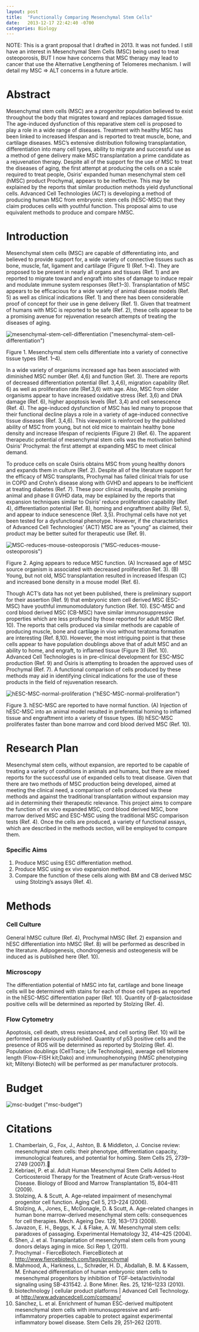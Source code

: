 ```yaml
---
layout: post
title:  "Functionally Comparing Mesenchymal Stem Cells"
date:   2013-12-17 22:42:40 -0700
categories: Biology
---
```


NOTE: This is a grant proposal that I drafted in 2013. It was not funded. I still have an interest in Mesenchymal Stem Cells (MSC) being used to treat osteoporosis, BUT I now have concerns that MSC therapy may lead to cancer that use the Alternative Lengthening of Telomeres mechanism. I will detail my MSC => ALT concerns in a future article.

# Abstract
Mesenchymal stem cells (MSC) are a progenitor population believed to exist throughout the body that migrates toward and replaces damaged tissue.  The age-induced dysfunction of this reparative stem cell is proposed to play a role in a wide range of diseases.  Treatment with healthy MSC has been linked to increased lifespan and is reported to treat muscle, bone, and cartilage diseases.  MSC’s extensive distribution following transplantation, differentiation into many cell types, ability to migrate and successful use as a method of gene delivery make MSC transplantation a prime candidate as a rejuvenation therapy.  Despite all of the support for the use of MSC to treat the diseases of aging, the first attempt at producing the cells on a scale required to treat people, Osiris’ expanded human mesenchymal stem cell (hMSC) product Prochymal, appears to be ineffective.  This may be explained by the reports that similar production methods yield dysfunctional cells.  Advanced Cell Technologies (ACT) is developing a method of producing human MSC from embryonic stem cells (hESC-MSC) that they claim produces cells with youthful function.  This proposal aims to use equivalent methods to produce and compare hMSC.

# Introduction
Mesenchymal stem cells (MSC) are capable of differentiating into, and believed to provide support for, a wide variety of connective tissues such as bone, muscle, fat, ligament and cartilage (Figure 1) (Ref. 1–4).  They are proposed to be present in nearly all organs and tissues (Ref. 1) and are reported to migrate toward and engraft into sites of damage to induce repair and modulate immune system responses (Ref.1–3).  Transplantation of MSC appears to be efficacious for a wide variety of animal disease models (Ref. 5) as well as clinical indications (Ref. 1) and there has been considerable proof of concept for their use in gene delivery (Ref. 1).  Given that treatment of humans with MSC is reported to be safe (Ref. 2), these cells appear to be a promising avenue for rejuvenation research attempts of treating the diseases of aging.

![mesenchymal-stem-cell-differentiation](/assets/Comparing-Methods-of-MSC_Production/mesenchymal-stem-cell-differentiation.jpg) ("mesenchymal-stem-cell-differentiation")

Figure 1. Mesenchymal stem cells differentiate into a variety of connective tissue types (Ref. 1–4).

In a wide variety of organisms increased age has been associated with diminished MSC number (Ref. 4,6) and function (Ref. 3).  There are reports of decreased differentiation potential (Ref. 3,4,6), migration capability (Ref. 6) as well as proliferation rate (Ref.3,6) with age.  Also, MSC from older organisms appear to have increased oxidative stress (Ref. 3,6) and DNA damage (Ref. 6), higher apoptosis levels (Ref. 3,4) and cell senescence (Ref. 4).  The age-induced dysfunction of MSC has led many to propose that their functional decline plays a role in a variety of age-induced connective tissue diseases (Ref. 3,4,6).  This viewpoint is reinforced by the published ability of MSC from young, but not old mice to maintain healthy bone density and increase lifespan of recipients (Figure 2) (Ref. 6).  The apparent therapeutic potential of mesenchymal stem cells was the motivation behind Osiris’ Prochymal: the first attempt at expanding MSC to meet clinical demand.  

To produce cells on scale Osiris obtains MSC from young healthy donors and expands them in culture (Ref. 2).  Despite all of the literature support for the efficacy of MSC transplants, Prochymal has failed clinical trials for use in COPD and Crohn’s disease along with GVHD and appears to be inefficient at treating diabetes (Ref. 7).  These poor clinical results, despite promising animal and phase II GVHD data, may be explained by the reports that expansion techniques similar to Osiris’ reduce proliferation capability (Ref. 4), differentiation potential (Ref. 8), homing and engraftment ability (Ref. 5), and appear to induce senescence (Ref. 3,5).  Prochymal cells have not yet been tested for a dysfunctional phenotype.  However, if the characteristics of Advanced Cell Technologies’ (ACT) MSC are as “young” as claimed, their product may be better suited for therapeutic use (Ref. 9).   

![MSC-reduces-mouse-osteoporosis](/assets/Comparing-Methods-of-MSC_Production/MSC-reduces-mouse-osteoporosis.jpg) ("MSC-reduces-mouse-osteoporosis")

Figure 2. Aging appears to reduce MSC function.  (A) Increased age of MSC source organism is associated with decreased proliferation Ref. 3).  (B) Young, but not old, MSC transplantation resulted in increased lifespan (C) and increased bone density in a mouse model (Ref. 6).

Though ACT’s data has not yet been published, there is preliminary support for their assertion (Ref. 9) that embryonic stem cell derived MSC (ESC-MSC) have youthful immunomodulatory function (Ref. 10).  ESC-MSC and cord blood derived MSC (CB-MSC) have similar immunosuppressive properties which are less profound by those reported for adult MSC (Ref. 10).  The reports that cells produced via similar methods are capable of producing muscle, bone and cartilage in vivo without teratoma formation are interesting (Ref. 8,10).  However, the most intriguing point is that these cells appear to have population doublings above that of adult MSC and an ability to home, and engraft, to inflamed tissue (Figure 3) (Ref. 10).  Advanced Cell Technologies is in pre-clinical development for ESC-MSC production (Ref. 9) and Osiris is attempting to broaden the approved uses of Prochymal (Ref. 7).  A functional comparison of cells produced by these methods may aid in identifying clinical indications for the use of these products in the field of rejuvenation research.    

![hESC-MSC-normal-proliferation](/assets/Comparing-Methods-of-MSC_Production/hESC-MSC-normal-proliferation.jpg) ("hESC-MSC-normal-proliferation")

Figure 3. hESC-MSC are reported to have normal function.  (A) Injection of hESC-MSC into an animal model resulted in preferential homing to inflamed tissue and engraftment into a variety of tissue types.  (B) hESC-MSC proliferates faster than bone marrow and cord blood derived MSC (Ref. 10).

# Research Plan
Mesenchymal stem cells, without expansion, are reported to be capable of treating a variety of conditions in animals and humans, but there are mixed reports for the successful use of expanded cells to treat disease.  Given that there are two methods of MSC production being developed, aimed at meeting the clinical need, a comparison of cells produced via these methods and against the traditional transplantation without expansion may aid in determining their therapeutic relevance.  This project aims to compare the function of ex vivo expanded MSC, cord blood derived MSC, bone marrow derived MSC and ESC-MSC using the traditional MSC comparison tests (Ref. 4).  Once the cells are produced, a variety of functional assays, which are described in the methods section, will be employed to compare them.  

### Specific Aims
1. Produce MSC using ESC differentiation method.
2. Produce MSC using ex vivo expansion method.
3. Compare  the function of these cells along with BM and CB derived MSC using Stolzing’s assays (Ref. 4).

# Methods

### Cell Culture
General hMSC culture (Ref. 4), Prochymal hMSC (Ref. 2) expansion and hESC differentiation into hMSC (Ref. 8) will be performed as described in the literature.  Adipogenesis, chondrogenesis and osteogenesis will be induced as is published here (Ref. 10).  

### Microscopy
The differentiation potential of hMSC into fat, cartilage and bone lineage cells will be determined with stains for each of those cell types as reported in the hESC-MSC differentiation paper (Ref. 10).  Quantity of β-galactosidase positive cells will be determined as reported by Stolzing (Ref. 4).

### Flow Cytometry
Apoptosis, cell death, stress resistance4, and cell sorting (Ref. 10) will be performed as previously published.  Quantity of p53 positive cells and the presence of ROS will be determined as reported by Stolzing (Ref. 4).  Population doublings (CellTrace; Life Technologies), average cell telomere length (Flow-FISH kit;Dako) and immunophenotyping (hMSC phenotyping kit; Miltenyi Biotech) will be performed as per manufacturer protocols.

# Budget
![msc-budget](/assets/Comparing-Methods-of-MSC_Production/msc-budget.jpg) ("msc-budget")

# Citations
1.	Chamberlain, G., Fox, J., Ashton, B. & Middleton, J. Concise review: mesenchymal stem cells: their phenotype, differentiation capacity, immunological features, and potential for homing. Stem Cells 25, 2739–2749 (2007).
2.	Kebriaei, P. et al. Adult Human Mesenchymal Stem Cells Added to Corticosteroid Therapy for the Treatment of Acute Graft-versus-Host Disease. Biology of Blood and Marrow Transplantation 15, 804–811 (2009).
3.	Stolzing, A. & Scutt, A. Age-related impairment of mesenchymal progenitor cell function. Aging Cell 5, 213–224 (2006).
4.	Stolzing, A., Jones, E., McGonagle, D. & Scutt, A. Age-related changes in human bone marrow-derived mesenchymal stem cells: consequences for cell therapies. Mech. Ageing Dev. 129, 163–173 (2008).
5.	Javazon, E. H., Beggs, K. J. & Flake, A. W. Mesenchymal stem cells: paradoxes of passaging. Experimental Hematology 32, 414–425 (2004).
6.	Shen, J. et al. Transplantation of mesenchymal stem cells from young donors delays aging in mice. Sci Rep 1, (2011).
7.	 Prochymal - FierceBiotech. FierceBiotech at <http://www.fiercebiotech.com/tags/prochymal>
8.	Mahmood, A., Harkness, L., Schrøder, H. D., Abdallah, B. M. & Kassem, M. Enhanced differentiation of human embryonic stem cells to mesenchymal progenitors by inhibition of TGF-beta/activin/nodal signaling using SB-431542. J. Bone Miner. Res. 25, 1216–1233 (2010).
9.	 biotechnology | cellular product platforms | Advanced Cell Technology. at <http://www.advancedcell.com/company/>
10.	Sánchez, L. et al. Enrichment of human ESC-derived multipotent mesenchymal stem cells with immunosuppressive and anti-inflammatory properties capable to protect against experimental inflammatory bowel disease. Stem Cells 29, 251–262 (2011).
